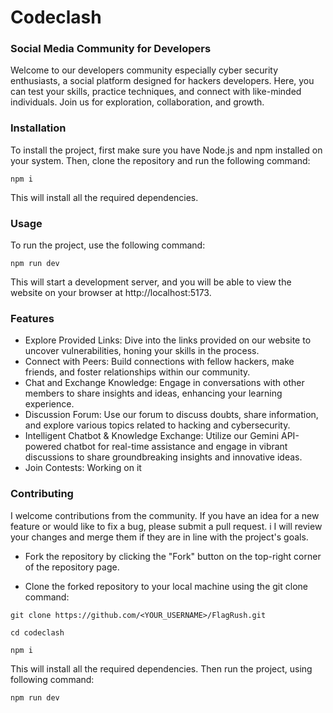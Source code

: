 # Codeclash
### Social Media Community for Developers

Welcome to our developers community especially cyber security enthusiasts, a social platform designed for hackers developers. Here, you can test your skills, practice techniques, and connect with like-minded individuals. Join us for exploration, collaboration, and growth.

### Installation

To install the project, first make sure you have Node.js and npm installed on your system. Then, clone the repository and run the following command:

```
npm i 
```

This will install all the required dependencies.

### Usage

To run the project, use the following command:

```
npm run dev
```

This will start a development server, and you will be able to view the website on your browser at http://localhost:5173.

### Features
* Explore Provided Links: Dive into the links provided on our website to uncover vulnerabilities, honing your skills in the process.
* Connect with Peers: Build connections with fellow hackers, make friends, and foster relationships within our community.
* Chat and Exchange Knowledge: Engage in conversations with other members to share insights and ideas, enhancing your learning experience.
* Discussion Forum: Use our forum to discuss doubts, share information, and explore various topics related to hacking and cybersecurity.
* Intelligent Chatbot & Knowledge Exchange: Utilize our Gemini API-powered chatbot for real-time assistance and engage in vibrant discussions to share groundbreaking insights and innovative ideas.
*  Join Contests: Working on it

### Contributing

I welcome contributions from the community. If you have an idea for a new feature or would like to fix a bug, please submit a pull request. i I will review your changes and merge them if they are in line with the project's goals.

* Fork the repository by clicking the "Fork" button on the top-right corner of the repository page.

* Clone the forked repository to your local machine using the git clone command:

```
git clone https://github.com/<YOUR_USERNAME>/FlagRush.git
```

```
cd codeclash

```

```
npm i 
```

This will install all the required dependencies.
Then run the project, using following command:

```
npm run dev
```
